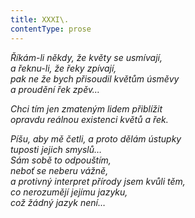 ```yaml
---
title: XXXI\.
contentType: prose
---
```


_Říkám-li někdy, že květy se usmívají,  
a řeknu-li, že řeky zpívají,  
pak ne že bych přisoudil květům úsměvy  
a proudění řek zpěv…_

_Chci tím jen zmateným lidem přiblížit  
opravdu reálnou existenci květů a řek._

_Píšu, aby mě četli, a proto dělám ústupky  
tuposti jejich smyslů…  
Sám sobě to odpouštím,  
neboť se neberu vážně,  
a protivný interpret přírody jsem kvůli těm,  
co nerozumějí jejímu jazyku,  
což žádný jazyk není…_
